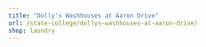 ```yaml
---
title: "Dolly's Washhouses at Aaron Drive"
url: /state-college/dollys-washhouses-at-aaron-drive/
shop: laundry
---
```

